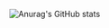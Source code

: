 ![Anurag's GitHub stats](https://github-readme-stats.vercel.app/api?username=zerotonyq&show_icons=true&theme=tokyonight&card_width=900)
